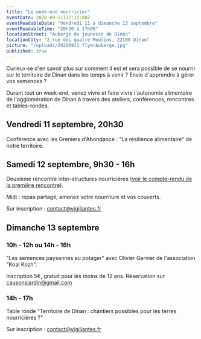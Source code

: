```yaml
---
title: "Le week-end nourricier"
eventDate: 2020-09-11T17:15:00Z
eventReadableDate: "Vendredi 11 à dimanche 13 septembre"
eventReadableTime: "20h30 à 17h00"
locationStreet: "Auberge de jeunesse de Dinan"
locationCity: "2 rue des quatre Moulins, 22100 Dinan"
picture: "/uploads/20200911_flyerAuberge.jpg"
published: true
---
```


Curieux·se d'en savoir plus sur comment il est et sera possible de se nourrir sur le territoire de Dinan dans les temps à venir ? Envie d'apprendre à gérer vos semences ?

Durant tout un week-end, venez vivre et faire vivre l'autonomie alimentaire de l'agglomération de Dinan à travers des ateliers, conférences, rencontres et tables-rondes.



<!--more-->

## Vendredi 11 septembre, 20h30

Conférence avec les Greniers d'Abondance : "La résilience alimentaire" de notre territoire.

## Samedi 12 septembre, 9h30 - 16h

Deuxième rencontre inter-structures nourricières ([voir le compte-rendu de la première rencontre](https://www.vigiliantes.fr/2020/07/journee-inter-association-alimentation/)).

Midi : repas partagé, amenez votre nourriture et vos couverts.

Sur inscription : [contact@vigiliantes.fr](mailto:contact@vigiliantes.fr)

## Dimanche 13 septembre

### 10h - 12h ou 14h - 16h
"Les semences paysannes au potager" avec Olivier Garnier de l'association "Koal Kozh".

Inscription 5€, gratuit pour les moins de 12 ans.
Réservation sur [causonsjardin@gmail.com](mailto:causonsjardin@gmail.com)

### 14h - 17h
Table ronde "Territoire de Dinan : chantiers possibles pour les terres nourricières ?"

Sur inscription : [contact@vigiliantes.fr](mailto:contact@vigiliantes.fr)
